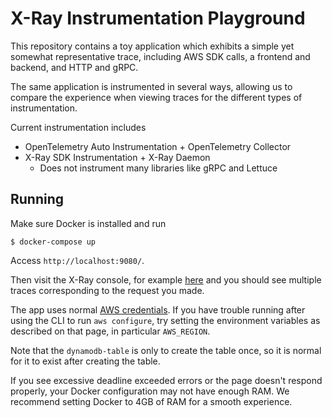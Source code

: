 # X-Ray Instrumentation Playground

This repository contains a toy application which exhibits a simple yet somewhat representative trace,
including AWS SDK calls, a frontend and backend, and HTTP and gRPC.

The same application is instrumented in several ways, allowing us to compare the experience when viewing
traces for the different types of instrumentation.

Current instrumentation includes
- OpenTelemetry Auto Instrumentation + OpenTelemetry Collector
- X-Ray SDK Instrumentation + X-Ray Daemon
  - Does not instrument many libraries like gRPC and Lettuce

## Running

Make sure Docker is installed and run

`$ docker-compose up`

Access `http://localhost:9080/`.

Then visit the X-Ray console, for example [here](https://ap-northeast-1.console.aws.amazon.com/xray/home?region=ap-northeast-1#/traces)
and you should see multiple traces corresponding to the request you made.

The app uses normal [AWS credentials](https://docs.aws.amazon.com/sdk-for-java/v2/developer-guide/setup-credentials.html).
If you have trouble running after using the CLI to run `aws configure`, try setting the environment variables as described
on that page, in particular `AWS_REGION`.

Note that the `dynamodb-table` is only to create the table once, so it is normal for it to exist after creating the table.

If you see excessive deadline exceeded errors or the page doesn't respond properly, your Docker configuration may not have enough RAM.
We recommend setting Docker to 4GB of RAM for a smooth experience.
